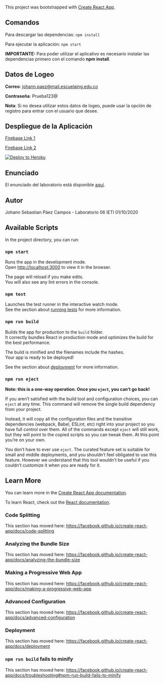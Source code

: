 This project was bootstrapped with [Create React App](https://github.com/facebook/create-react-app).

## Comandos 
  Para descargar las dependencias: ```npm install```
  
  Para ejecutar la aplicación: ```npm start```  
  
  **IMPORTANTE:** Para poder utilizar el aplicativo es necesario instalar las dependencias primero con el comando **npm install**.
## Datos de Logeo

**Correo**: johann.paez@mail.escuelaing.edu.co

**Contraseña**: Prueba123@

**Nota**: Si no desea utilizar estos datos de logeo, puede usar la opción de registro para entrar con el usuario que desee.

## Despliegue de la Aplicación

[Firebase Link 1](https://taskplanner-ieti-lab06-43ed1.web.app/)

[Firebase Link 2](https://taskplanner-ieti-lab06-43ed1.firebaseapp.com/)

[![Deploy to Heroku](https://www.herokucdn.com/deploy/button.svg)](https://serene-earth-78588.herokuapp.com/)

## Enunciado
El enunciado del laboratorio está disponible [aquí](https://github.com/ieti-eci/2.1-task-planner-api).

## Autor
Johann Sebastian Páez Campos - Laboratorio 06 IETI 01/10/2020


## Available Scripts

In the project directory, you can run:

### `npm start`

Runs the app in the development mode.<br />
Open [http://localhost:3000](http://localhost:3000) to view it in the browser.

The page will reload if you make edits.<br />
You will also see any lint errors in the console.

### `npm test`

Launches the test runner in the interactive watch mode.<br />
See the section about [running tests](https://facebook.github.io/create-react-app/docs/running-tests) for more information.

### `npm run build`

Builds the app for production to the `build` folder.<br />
It correctly bundles React in production mode and optimizes the build for the best performance.

The build is minified and the filenames include the hashes.<br />
Your app is ready to be deployed!

See the section about [deployment](https://facebook.github.io/create-react-app/docs/deployment) for more information.

### `npm run eject`

**Note: this is a one-way operation. Once you `eject`, you can’t go back!**

If you aren’t satisfied with the build tool and configuration choices, you can `eject` at any time. This command will remove the single build dependency from your project.

Instead, it will copy all the configuration files and the transitive dependencies (webpack, Babel, ESLint, etc) right into your project so you have full control over them. All of the commands except `eject` will still work, but they will point to the copied scripts so you can tweak them. At this point you’re on your own.

You don’t have to ever use `eject`. The curated feature set is suitable for small and middle deployments, and you shouldn’t feel obligated to use this feature. However we understand that this tool wouldn’t be useful if you couldn’t customize it when you are ready for it.

## Learn More

You can learn more in the [Create React App documentation](https://facebook.github.io/create-react-app/docs/getting-started).

To learn React, check out the [React documentation](https://reactjs.org/).

### Code Splitting

This section has moved here: https://facebook.github.io/create-react-app/docs/code-splitting

### Analyzing the Bundle Size

This section has moved here: https://facebook.github.io/create-react-app/docs/analyzing-the-bundle-size

### Making a Progressive Web App

This section has moved here: https://facebook.github.io/create-react-app/docs/making-a-progressive-web-app

### Advanced Configuration

This section has moved here: https://facebook.github.io/create-react-app/docs/advanced-configuration

### Deployment

This section has moved here: https://facebook.github.io/create-react-app/docs/deployment

### `npm run build` fails to minify

This section has moved here: https://facebook.github.io/create-react-app/docs/troubleshooting#npm-run-build-fails-to-minify
